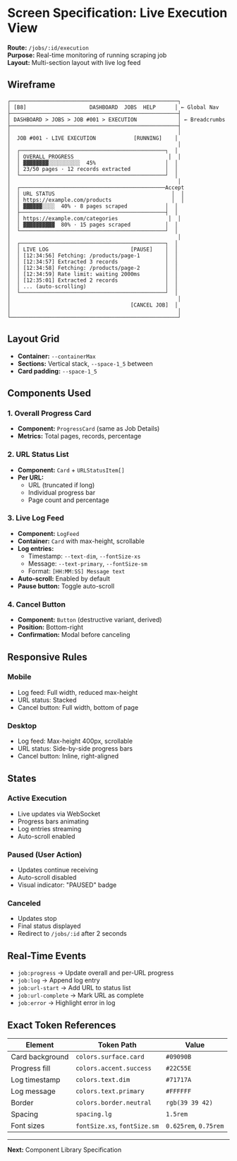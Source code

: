 # Screen Specification: Live Execution View

**Route:** `/jobs/:id/execution`  
**Purpose:** Real-time monitoring of running scraping job  
**Layout:** Multi-section layout with live log feed

## Wireframe

```
┌─────────────────────────────────────────────────────┐
│ [B8]                    DASHBOARD  JOBS  HELP      │ ← Global Nav
├─────────────────────────────────────────────────────┤
│ DASHBOARD > JOBS > JOB #001 > EXECUTION             │ ← Breadcrumbs
├─────────────────────────────────────────────────────┤
│                                                     │
│  JOB #001 - LIVE EXECUTION            [RUNNING]    │
│                                                     │
│  ┌──────────────────────────────────────────────┐  │
│  │ OVERALL PROGRESS                              │  │
│  │ ▓▓▓▓▓▓▓▓░░░░░░░░░░  45%                      │  │
│  │ 23/50 pages · 12 records extracted           │  │
│  └──────────────────────────────────────────────┘  │
│                                                     │
│  ┌──────────────────────────────────────────────Accept
│  │ URL STATUS                                     │  │
│  │ https://example.com/products                   │  │
│  │ ▓▓▓▓▓▓░░░░  40% · 8 pages scraped            │  │
│  ├──────────────────────────────────────────────┤  │
│  │ https://example.com/categories                │  │
│  │ ▓▓▓▓▓▓▓▓▓▓  80% · 15 pages scraped           │  │
│  └──────────────────────────────────────────────┘  │
│                                                     │
│  ┌──────────────────────────────────────────────┐  │
│  │ LIVE LOG                          [PAUSE]    │  │
│  │ [12:34:56] Fetching: /products/page-1        │  │
│  │ [12:34:57] Extracted 3 records               │  │
│  │ [12:34:58] Fetching: /products/page-2        │  │
│  │ [12:34:59] Rate limit: waiting 2000ms        │  │
│  │ [12:35:01] Extracted 2 records               │  │
│  │ ... (auto-scrolling)                         │  │
│  └──────────────────────────────────────────────┘  │
│                                                     │
│                                      [CANCEL JOB]  │
│                                                     │
└─────────────────────────────────────────────────────┘
```

## Layout Grid

- **Container:** `--containerMax`
- **Sections:** Vertical stack, `--space-1_5` between
- **Card padding:** `--space-1_5`

## Components Used

### 1. Overall Progress Card
- **Component:** `ProgressCard` (same as Job Details)
- **Metrics:** Total pages, records, percentage

### 2. URL Status List
- **Component:** `Card` + `URLStatusItem[]`
- **Per URL:**
  - URL (truncated if long)
  - Individual progress bar
  - Page count and percentage

### 3. Live Log Feed
- **Component:** `LogFeed`
- **Container:** `Card` with max-height, scrollable
- **Log entries:**
  - Timestamp: `--text-dim`, `--fontSize-xs`
  - Message: `--text-primary`, `--fontSize-sm`
  - Format: `[HH:MM:SS] Message text`
- **Auto-scroll:** Enabled by default
- **Pause button:** Toggle auto-scroll

### 4. Cancel Button
- **Component:** `Button` (destructive variant, derived)
- **Position:** Bottom-right
- **Confirmation:** Modal before canceling

## Responsive Rules

### Mobile
- Log feed: Full width, reduced max-height
- URL status: Stacked
- Cancel button: Full width, bottom of page

### Desktop
- Log feed: Max-height 400px, scrollable
- URL status: Side-by-side progress bars
- Cancel button: Inline, right-aligned

## States

### Active Execution
- Live updates via WebSocket
- Progress bars animating
- Log entries streaming
- Auto-scroll enabled

### Paused (User Action)
- Updates continue receiving
- Auto-scroll disabled
- Visual indicator: "PAUSED" badge

### Canceled
- Updates stop
- Final status displayed
- Redirect to `/jobs/:id` after 2 seconds

## Real-Time Events

- `job:progress` → Update overall and per-URL progress
- `job:log` → Append log entry
- `job:url-start` → Add URL to status list
- `job:url-complete` → Mark URL as complete
- `job:error` → Highlight error in log

## Exact Token References

| Element | Token Path | Value |
|---------|-----------|-------|
| Card background | `colors.surface.card` | `#09090B` |
| Progress fill | `colors.accent.success` | `#22C55E` |
| Log timestamp | `colors.text.dim` | `#71717A` |
| Log message | `colors.text.primary` | `#FFFFFF` |
| Border | `colors.border.neutral` | `rgb(39 39 42)` |
| Spacing | `spacing.lg` | `1.5rem` |
| Font sizes | `fontSize.xs`, `fontSize.sm` | `0.625rem`, `0.75rem` |

---

**Next:** Component Library Specification

